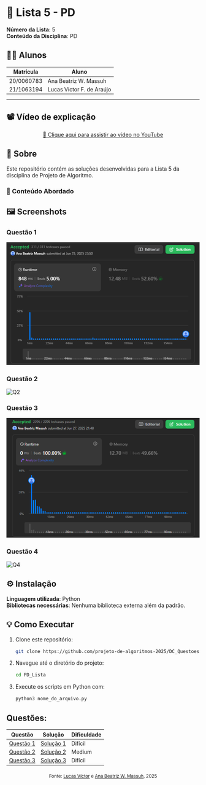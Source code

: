 # 📘 Lista 5 - PD

**Número da Lista**: 5<br>
**Conteúdo da Disciplina**: PD<br>

## 👨‍💻 Alunos

| Matrícula   | Aluno                        |
| ----------- | ---------------------------- |
| 20/0060783  | Ana Beatriz W. Massuh        |
| 21/1063194  | Lucas Victor F. de Araújo    |

---
## 📽️ Vídeo de explicação

<p align="center">
  <a href="">🔗 Clique aqui para assistir ao vídeo no YouTube</a>
</p>

## 📌 Sobre

Este repositório contém as soluções desenvolvidas para a Lista 5 da disciplina de Projeto de Algoritmo.

### 🧠 Conteúdo Abordado


## 🖼️ Screenshots

### Questão 1
<img src="https://github.com/projeto-de-algoritmos-2025/DC_Questoes/blob/main/Imagens/Q1_S.png" alt="Q1" width="600"/>

### Questão 2
<img src="https://github.com/projeto-de-algoritmos-2025/DC_Questoes/blob/main/Imagens/Q2_S.png" alt="Q2" width="600"/>

### Questão 3
<img src="https://github.com/projeto-de-algoritmos-2025/DC_Questoes/blob/main/Imagens/Q3_S.png" alt="Q3" width="600"/>

### Questão 4
<img src="" alt="Q4" width="600"/>

## ⚙️ Instalação

**Linguagem utilizada**: Python  
**Bibliotecas necessárias**: Nenhuma biblioteca externa além da padrão.

## 💡 Como Executar

1. Clone este repositório:
   ```bash
   git clone https://github.com/projeto-de-algoritmos-2025/DC_Questoes.git
   ```

2. Navegue até o diretório do projeto:
    ``` bash
    cd PD_Lista
    ```

3. Execute os scripts em Python com:
   ```bash
   python3 nome_do_arquivo.py
   ```

## Questões:

<div align="center">

| Questão           | Solução                 | Dificuldade             |
| ------------------| ----------------------- | ----------------------- |
| [Questão 1](https://github.com/projeto-de-algoritmos-2025/PD_Lista/blob/main/Questoes/Questao1.md)| [Solução 1](https://github.com/projeto-de-algoritmos-2025/PD_Lista/blob/main/Solucoes/Questao1.py)| Difícil |
| [Questão 2](https://github.com/projeto-de-algoritmos-2025/PD_Lista/blob/main/Questoes/Questao2.md)| [Solução 2](https://github.com/projeto-de-algoritmos-2025/PD_Lista/blob/main/Solucoes/Questao2.py)| Medium |
| [Questão 3](https://github.com/projeto-de-algoritmos-2025/PD_Lista/blob/main/Questoes/Questao3.md)| [Solução 3](https://github.com/projeto-de-algoritmos-2025/PD_Lista/blob/main/Solucoes/Questao3.py)| Difícil |

<p align="center">
  <sub>Fonte: <a href="https://github.com/Lucas13032003">Lucas Víctor</a> e <a href="https://github.com/AnaBeatrizMassuh">Ana Beatriz W. Massuh</a>, 2025</sub>
</p>
